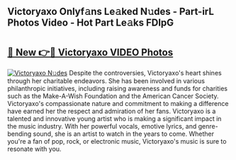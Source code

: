 ## Victoryaxo Onlyf𝚊ns Le𝚊ked N𝚞des - Part-irL Photos Video - Hot Part Le𝚊ks FDIpG

# <h2><a href="http://ab88230.deff.icu/?id=Victoryaxo">🔗 New 👉🔴 Victoryaxo VIDEO Photos</a></h2>

[![Victoryaxo N𝚞des](https://i.imgur.com/rIISA9y.gif)](http://ab88230.deff.icu/?id=Victoryaxo)
Despite the controversies, Victoryaxo's heart shines through her charitable endeavors. She has been involved in various philanthropic initiatives, including raising awareness and funds for charities such as the Make-A-Wish Foundation and the American Cancer Society. Victoryaxo's compassionate nature and commitment to making a difference have earned her the respect and admiration of her fans. Victoryaxo is a talented and innovative young artist who is making a significant impact in the music industry. With her powerful vocals, emotive lyrics, and genre-bending sound, she is an artist to watch in the years to come. Whether you're a fan of pop, rock, or electronic music, Victoryaxo's music is sure to resonate with you.
